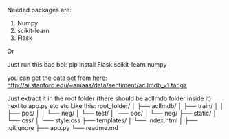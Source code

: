 Needed packages are:
1. Numpy
2. scikit-learn
3. Flask

Or

Just run this bad boi: 
pip install Flask scikit-learn numpy

you can get the data set from here:
http://ai.stanford.edu/~amaas/data/sentiment/aclImdb_v1.tar.gz

Just extract it in the root folder (there should be aclImdb folder inside it) next to app.py etc etc
Like this:
root_folder/
│
├── aclImdb/
│   ├── train/
│   │   ├── pos/
│   │   └── neg/
│   └── test/
│       ├── pos/
│       └── neg/
├── static/
│       └── css/
│           └── style.css
├── templates/
│   └── index.html
│
├── .gitignore
├── app.py
└── readme.md